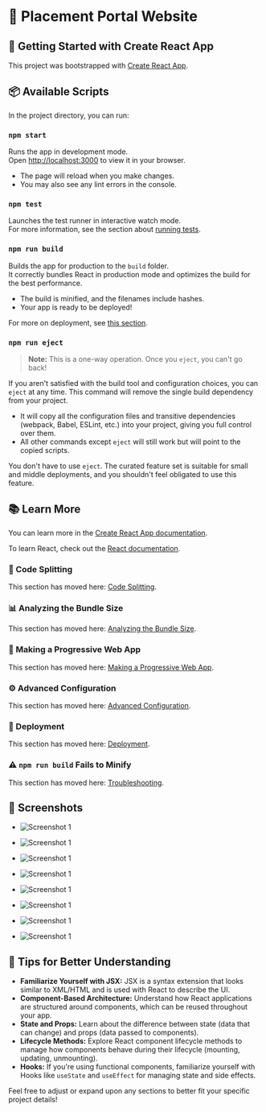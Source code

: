 # 🚀 Placement Portal Website

## 🚀 Getting Started with Create React App

This project was bootstrapped with [Create React App](https://github.com/facebook/create-react-app).

## 📦 Available Scripts

In the project directory, you can run:

### `npm start`

Runs the app in development mode.\
Open [http://localhost:3000](http://localhost:3000) to view it in your browser.

- The page will reload when you make changes.
- You may also see any lint errors in the console.

### `npm test`

Launches the test runner in interactive watch mode.\
For more information, see the section about [running tests](https://facebook.github.io/create-react-app/docs/running-tests).

### `npm run build`

Builds the app for production to the `build` folder.\
It correctly bundles React in production mode and optimizes the build for the best performance.

- The build is minified, and the filenames include hashes.
- Your app is ready to be deployed!

For more on deployment, see [this section](https://facebook.github.io/create-react-app/docs/deployment).

### `npm run eject`

> **Note:** This is a one-way operation. Once you `eject`, you can't go back!

If you aren't satisfied with the build tool and configuration choices, you can `eject` at any time. This command will remove the single build dependency from your project.

- It will copy all the configuration files and transitive dependencies (webpack, Babel, ESLint, etc.) into your project, giving you full control over them.
- All other commands except `eject` will still work but will point to the copied scripts.

You don't have to use `eject`. The curated feature set is suitable for small and middle deployments, and you shouldn't feel obligated to use this feature.

## 📚 Learn More

You can learn more in the [Create React App documentation](https://facebook.github.io/create-react-app/docs/getting-started).

To learn React, check out the [React documentation](https://reactjs.org/).

### 🧩 Code Splitting

This section has moved here: [Code Splitting](https://facebook.github.io/create-react-app/docs/code-splitting).

### 📊 Analyzing the Bundle Size

This section has moved here: [Analyzing the Bundle Size](https://facebook.github.io/create-react-app/docs/analyzing-the-bundle-size).

### 📱 Making a Progressive Web App

This section has moved here: [Making a Progressive Web App](https://facebook.github.io/create-react-app/docs/making-a-progressive-web-app).

### ⚙️ Advanced Configuration

This section has moved here: [Advanced Configuration](https://facebook.github.io/create-react-app/docs/advanced-configuration).

### 🚀 Deployment

This section has moved here: [Deployment](https://facebook.github.io/create-react-app/docs/deployment).

### ⚠️ `npm run build` Fails to Minify

This section has moved here: [Troubleshooting](https://facebook.github.io/create-react-app/docs/troubleshooting#npm-run-build-fails-to-minify).

## 📸 Screenshots

- ![Screenshot 1](./PlacementPortal/ss1.png)
 
-  ![Screenshot 1](./PlacementPortal/ss2.png)
   
- ![Screenshot 1](./PlacementPortal/ss3.png)
 
- ![Screenshot 1](./PlacementPortal/ss4.png)
 
- ![Screenshot 1](./PlacementPortal/ss5.png)
 
- ![Screenshot 1](./PlacementPortal/ss6.png)
 
- ![Screenshot 1](./PlacementPortal/ss7.png)

- ![Screenshot 1](./PlacementPortal/ss8.png)



## 📝 Tips for Better Understanding

- **Familiarize Yourself with JSX:** JSX is a syntax extension that looks similar to XML/HTML and is used with React to describe the UI.
- **Component-Based Architecture:** Understand how React applications are structured around components, which can be reused throughout your app.
- **State and Props:** Learn about the difference between state (data that can change) and props (data passed to components).
- **Lifecycle Methods:** Explore React component lifecycle methods to manage how components behave during their lifecycle (mounting, updating, unmounting).
- **Hooks:** If you're using functional components, familiarize yourself with Hooks like `useState` and `useEffect` for managing state and side effects.

Feel free to adjust or expand upon any sections to better fit your specific project details!
